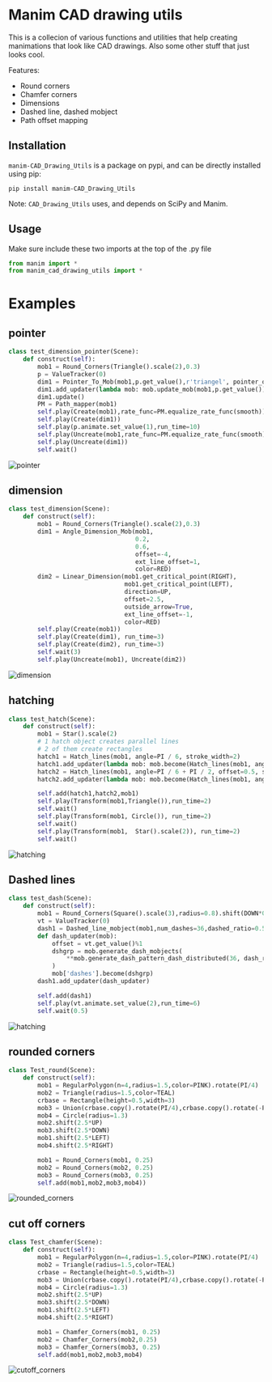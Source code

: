 # Manim CAD drawing utils

This is a collecion of various functions and utilities that help creating manimations that look like CAD drawings.
Also some other stuff that just looks cool.

Features:
- Round corners
- Chamfer corners
- Dimensions
- Dashed line, dashed mobject
- Path offset mapping


## Installation
`manim-CAD_Drawing_Utils` is a package on pypi, and can be directly installed using pip:
```
pip install manim-CAD_Drawing_Utils
```
Note: `CAD_Drawing_Utils` uses, and depends on SciPy and Manim.

## Usage
Make sure include these two imports at the top of the .py file
```py
from manim import *
from manim_cad_drawing_utils import *
```

# Examples

## pointer

```py
class test_dimension_pointer(Scene):
    def construct(self):
        mob1 = Round_Corners(Triangle().scale(2),0.3)
        p = ValueTracker(0)
        dim1 = Pointer_To_Mob(mob1,p.get_value(),r'triangel', pointer_offset=0.2)
        dim1.add_updater(lambda mob: mob.update_mob(mob1,p.get_value()))
        dim1.update()
        PM = Path_mapper(mob1)
        self.play(Create(mob1),rate_func=PM.equalize_rate_func(smooth))
        self.play(Create(dim1))
        self.play(p.animate.set_value(1),run_time=10)
        self.play(Uncreate(mob1,rate_func=PM.equalize_rate_func(smooth)))
        self.play(Uncreate(dim1))
        self.wait()


```
![pointer](/media/examples/pointer_triangel.gif)


## dimension

```py
class test_dimension(Scene):
    def construct(self):
        mob1 = Round_Corners(Triangle().scale(2),0.3)
        dim1 = Angle_Dimension_Mob(mob1,
                                   0.2,
                                   0.6,
                                   offset=-4,
                                   ext_line_offset=1,
                                   color=RED)
        dim2 = Linear_Dimension(mob1.get_critical_point(RIGHT),
                                mob1.get_critical_point(LEFT),
                                direction=UP,
                                offset=2.5,
                                outside_arrow=True,
                                ext_line_offset=-1,
                                color=RED)
        self.play(Create(mob1))
        self.play(Create(dim1), run_time=3)
        self.play(Create(dim2), run_time=3)
        self.wait(3)
        self.play(Uncreate(mob1), Uncreate(dim2))

```
![dimension](/media/examples/test_dimension.gif)

## hatching

```py
class test_hatch(Scene):
    def construct(self):
        mob1 = Star().scale(2)
        # 1 hatch object creates parallel lines
        # 2 of them create rectangles
        hatch1 = Hatch_lines(mob1, angle=PI / 6, stroke_width=2)
        hatch1.add_updater(lambda mob: mob.become(Hatch_lines(mob1, angle=PI / 6, stroke_width=2)))
        hatch2 = Hatch_lines(mob1, angle=PI / 6 + PI / 2, offset=0.5, stroke_width=2)
        hatch2.add_updater(lambda mob: mob.become(Hatch_lines(mob1, angle=PI / 6 + PI / 2, offset=0.5, stroke_width=2)))

        self.add(hatch1,hatch2,mob1)
        self.play(Transform(mob1,Triangle()),run_time=2)
        self.wait()
        self.play(Transform(mob1, Circle()), run_time=2)
        self.wait()
        self.play(Transform(mob1,  Star().scale(2)), run_time=2)
        self.wait()
```
![hatching](/media/examples/hatches.gif)


## Dashed lines
```py
class test_dash(Scene):
    def construct(self):
        mob1 = Round_Corners(Square().scale(3),radius=0.8).shift(DOWN*0)
        vt = ValueTracker(0)
        dash1 = Dashed_line_mobject(mob1,num_dashes=36,dashed_ratio=0.5,dash_offset=0)
        def dash_updater(mob):
            offset = vt.get_value()%1
            dshgrp = mob.generate_dash_mobjects(
                **mob.generate_dash_pattern_dash_distributed(36, dash_ratio=0.5, offset=offset)
            )
            mob['dashes'].become(dshgrp)
        dash1.add_updater(dash_updater)

        self.add(dash1)
        self.play(vt.animate.set_value(2),run_time=6)
        self.wait(0.5)
```
![hatching](/media/examples/dashes.gif)

## rounded corners 

```py
class Test_round(Scene):
    def construct(self):
        mob1 = RegularPolygon(n=4,radius=1.5,color=PINK).rotate(PI/4)
        mob2 = Triangle(radius=1.5,color=TEAL)
        crbase = Rectangle(height=0.5,width=3)
        mob3 = Union(crbase.copy().rotate(PI/4),crbase.copy().rotate(-PI/4),color=BLUE)
        mob4 = Circle(radius=1.3)
        mob2.shift(2.5*UP)
        mob3.shift(2.5*DOWN)
        mob1.shift(2.5*LEFT)
        mob4.shift(2.5*RIGHT)

        mob1 = Round_Corners(mob1, 0.25)
        mob2 = Round_Corners(mob2, 0.25)
        mob3 = Round_Corners(mob3, 0.25)
        self.add(mob1,mob2,mob3,mob4))
```
![rounded_corners](/media/examples/round_corners.png)

## cut off corners

```py
class Test_chamfer(Scene):
    def construct(self):
        mob1 = RegularPolygon(n=4,radius=1.5,color=PINK).rotate(PI/4)
        mob2 = Triangle(radius=1.5,color=TEAL)
        crbase = Rectangle(height=0.5,width=3)
        mob3 = Union(crbase.copy().rotate(PI/4),crbase.copy().rotate(-PI/4),color=BLUE)
        mob4 = Circle(radius=1.3)
        mob2.shift(2.5*UP)
        mob3.shift(2.5*DOWN)
        mob1.shift(2.5*LEFT)
        mob4.shift(2.5*RIGHT)

        mob1 = Chamfer_Corners(mob1, 0.25)
        mob2 = Chamfer_Corners(mob2,0.25)
        mob3 = Chamfer_Corners(mob3, 0.25)
        self.add(mob1,mob2,mob3,mob4)

```
![cutoff_corners](/media/examples/cutoff_corners.png)